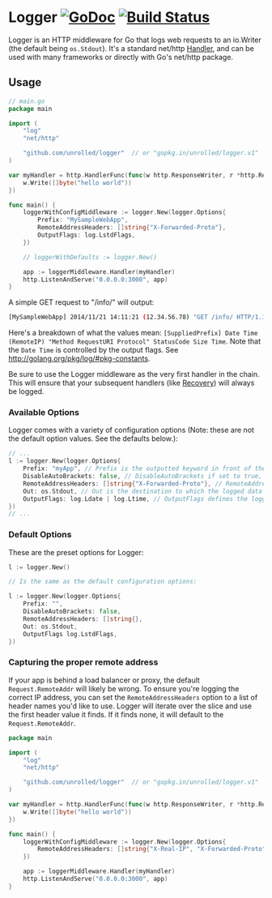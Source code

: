 # Logger [![GoDoc](https://godoc.org/github.com/unrolled/logger?status.svg)](http://godoc.org/github.com/unrolled/logger) [![Build Status](https://travis-ci.org/unrolled/logger.svg)](https://travis-ci.org/unrolled/logger)

Logger is an HTTP middleware for Go that logs web requests to an io.Writer (the default being `os.Stdout`). It's a standard net/http [Handler](http://golang.org/pkg/net/http/#Handler), and can be used with many frameworks or directly with Go's net/http package.

## Usage

~~~ go
// main.go
package main

import (
    "log"
    "net/http"

    "github.com/unrolled/logger"  // or "gopkg.in/unrolled/logger.v1"
)

var myHandler = http.HandlerFunc(func(w http.ResponseWriter, r *http.Request) {
    w.Write([]byte("hello world"))
})

func main() {
    loggerWithConfigMiddleware := logger.New(logger.Options{
        Prefix: "MySampleWebApp",
        RemoteAddressHeaders: []string{"X-Forwarded-Proto"},
        OutputFlags: log.LstdFlags,
    })

    // loggerWithDefaults := logger.New()

    app := loggerMiddleware.Handler(myHandler)
    http.ListenAndServe("0.0.0.0:3000", app)
}
~~~

A simple GET request to "/info/" will output:
~~~ bash
[MySampleWebApp] 2014/11/21 14:11:21 (12.34.56.78) "GET /info/ HTTP/1.1" 200 11 12.54µs
~~~

Here's a breakdown of what the values mean: `[SuppliedPrefix] Date Time (RemoteIP) "Method RequestURI Protocol" StatusCode Size Time`.
Note that the `Date Time` is controlled by the output flags. See http://golang.org/pkg/log/#pkg-constants.

Be sure to use the Logger middleware as the very first handler in the chain. This will ensure that your subsequent handlers (like [Recovery](http://github.com/unrolled/recovery)) will always be logged.

### Available Options
Logger comes with a variety of configuration options (Note: these are not the default option values. See the defaults below.):

~~~ go
// ...
l := logger.New(logger.Options{        
    Prefix: "myApp", // Prefix is the outputted keyword in front of the log message. Logger automatically wraps the prefix in square brackets (ie. [myApp] ) unless the `DisableAutoBrackets` is set to true. A blank value will not have brackets added. Default is blank (with no brackets).
    DisableAutoBrackets: false, // DisableAutoBrackets if set to true, will remove the prefix and square brackets. Default is false.
    RemoteAddressHeaders: []string{"X-Forwarded-Proto"}, // RemoteAddressHeaders is a list of header keys that Logger will look at to determine the proper remote address. Useful when using a proxy like Nginx: `[]string{"X-Forwarded-Proto"}`. Default is an empty slice, and thus will use `reqeust.RemoteAddr`.
    Out: os.Stdout, // Out is the destination to which the logged data will be written too. Default is `os.Stdout`.
    OutputFlags: log.Ldate | log.Ltime, // OutputFlags defines the logging properties. See http://golang.org/pkg/log/#pkg-constants. To disable all flags, set this to `-1`. Defaults to log.LstdFlags (2009/01/23 01:23:23).
})
// ...
~~~

### Default Options
These are the preset options for Logger:

~~~ go
l := logger.New()

// Is the same as the default configuration options:

l := logger.New(logger.Options{        
    Prefix: "",
    DisableAutoBrackets: false,
    RemoteAddressHeaders: []string{},
    Out: os.Stdout,
    OutputFlags log.LstdFlags,
})
~~~

### Capturing the proper remote address
If your app is behind a load balancer or proxy, the default `Request.RemoteAddr` will likely be wrong. To ensure you're logging the correct IP address, you can set the `RemoteAddressHeaders` option to a list of header names you'd like to use. Logger will iterate over the slice and use the first header value it finds. If it finds none, it will default to the `Request.RemoteAddr`.

~~~ go
package main

import (
    "log"
    "net/http"

    "github.com/unrolled/logger"  // or "gopkg.in/unrolled/logger.v1"
)

var myHandler = http.HandlerFunc(func(w http.ResponseWriter, r *http.Request) {
    w.Write([]byte("hello world"))
})

func main() {
    loggerWithConfigMiddleware := logger.New(logger.Options{
        RemoteAddressHeaders: []string{"X-Real-IP", "X-Forwarded-Proto"},
    })

    app := loggerMiddleware.Handler(myHandler)
    http.ListenAndServe("0.0.0.0:3000", app)
}
~~~
